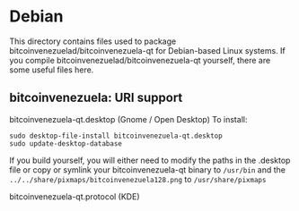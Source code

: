 
Debian
====================
This directory contains files used to package bitcoinvenezuelad/bitcoinvenezuela-qt
for Debian-based Linux systems. If you compile bitcoinvenezuelad/bitcoinvenezuela-qt yourself, there are some useful files here.

## bitcoinvenezuela: URI support ##


bitcoinvenezuela-qt.desktop  (Gnome / Open Desktop)
To install:

	sudo desktop-file-install bitcoinvenezuela-qt.desktop
	sudo update-desktop-database

If you build yourself, you will either need to modify the paths in
the .desktop file or copy or symlink your bitcoinvenezuela-qt binary to `/usr/bin`
and the `../../share/pixmaps/bitcoinvenezuela128.png` to `/usr/share/pixmaps`

bitcoinvenezuela-qt.protocol (KDE)

